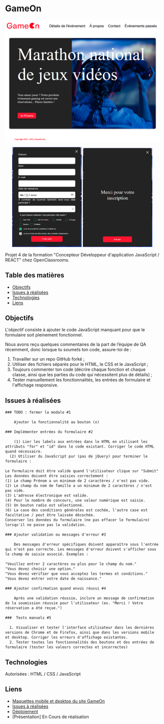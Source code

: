 # GameOn

![Capture d'écran du site](./img/Capture_GameOn.png)

<p align="center">
  <img src="./img/modal1.png" alt="screen du formulaire d'inscription" width="45%" />
  <img src="./img/modal2.png" alt="screen du message de confirmation" width="45%" />
</p>

Projet 4 de la formation "Concepteur Développeur d'application JavaScript / REACT" chez OpenClassrooms.

## Table des matières

- [Objectifs](#objectifs)
- [Issues à réalisées](#issues)
- [Technologies](#technologies)
- [Liens](#liens)

## Objectifs<a id="objectifs"></a>

L'objectif consiste à ajouter le code JavaScript manquant pour que le formulaire soit pleinement fonctionnel.

Nous avons reçu quelques commentaires de la part de l’équipe de QA récemment, donc lorsque tu soumets ton code, assure-toi de :

1.  Travailler sur un repo GitHub forké ;
2.  Utiliser des fichiers séparés pour le HTML, le CSS et le JavaScript ;
3.  Toujours commenter ton code (décrire chaque fonction et chaque classe, ainsi que les parties du code qui nécessitent plus de détails) ;
4.  Tester manuellement les fonctionnalités, les entrées de formulaire et l'affichage responsive.

## Issues à réalisées<a id="issues"></a>

    ### TODO : fermer la modale #1

        Ajouter la fonctionnalité au bouton (x)

    ### Implémenter entrées du formulaire #2

        (1) Lier les labels aux entrées dans le HTML en utilisant les attributs "for" et "id" dans le code existant. Corriger le code HTML quand nécessaire.
      (2) Utiliser du JavaScript pur (pas de jQuery) pour terminer le       formulaire :

    Le formulaire doit être valide quand l'utilisateur clique sur "Submit"
    Les données doivent être saisies correctement :
    (1) Le champ Prénom a un minimum de 2 caractères / n'est pas vide.
    (2) Le champ du nom de famille a un minimum de 2 caractères / n'est pas vide.
    (3) L'adresse électronique est valide.
    (4) Pour le nombre de concours, une valeur numérique est saisie.
    (5) Un bouton radio est sélectionné.
    (6) La case des conditions générales est cochée, l'autre case est facultative / peut être laissée décochée.
    Conserver les données du formulaire (ne pas effacer le formulaire) lorsqu'il ne passe pas la validation.

    ### Ajouter validation ou messages d'erreur #3

        Des messages d'erreur spécifiques doivent apparaître sous l'entrée qui n'est pas correcte. Les messages d'erreur doivent s'afficher sous le champ de saisie associé. Exemples :

    "Veuillez entrer 2 caractères ou plus pour le champ du nom."
    "Vous devez choisir une option."
    "Vous devez vérifier que vous acceptez les termes et conditions."
    "Vous devez entrer votre date de naissance."

    ### Ajouter confirmation quand envoi réussi #4

        Après une validation réussie, inclure un message de confirmation de la soumission réussie pour l'utilisateur (ex. "Merci ! Votre réservation a été reçue.")

    ###  Tests manuels #5

      1. Visualiser et tester l'interface utilisateur dans les dernières versions de Chrome et de Firefox, ainsi que dans les versions mobile et desktop. Corriger les erreurs d'affichage existantes.
      2. Tester toutes les fonctionnalités des boutons et des entrées de formulaire (tester les valeurs correctes et incorrectes)

## Technologies<a id="technologies"></a>

Autorisées : HTML / CSS / JavaScript

## Liens<a id="liens"></a>

- [Maquettes mobile et desktop du site GameOn](https://www.figma.com/design/B7NKBDvSI18uoMLJgpnh48/UI-Design-GameOn-FR?node-id=106-630&t=MaM8NCylgRbPovsL-0)
- [Issues à réalisées](https://github.com/OpenClassrooms-Student-Center/GameOn-website-FR/issues)
- [Déploiement](https://gregmelo.github.io/GameOn-website-FR/)
- [Présentation] En Cours de réalisation
